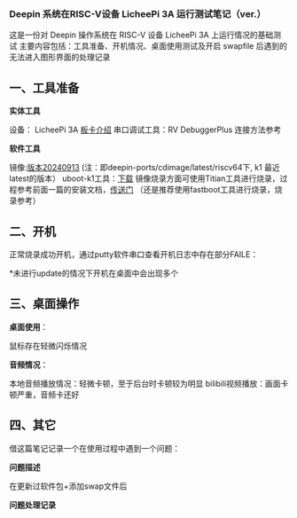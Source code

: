 ### Deepin 系统在RISC-V设备 LicheePi 3A 运行测试笔记（ver.）

这是一份对 Deepin 操作系统在 RISC-V 设备 LicheePi 3A 上运行情况的基础测试
主要内容包括：工具准备、开机情况、桌面使用测试及开启 swapfile 后遇到的无法进入图形界面的处理记录

## 一、工具准备

**实体工具**

设备： LicheePi 3A [板卡介绍](https://wiki.sipeed.com/hardware/zh/lichee/K1/lpi3a/1_intro.html)
串口调试工具：RV DebuggerPlus 
连接方法参考

**软件工具**

镜像:[版本20240913](https://ci.deepin.com/repo/deepin/deepin-ports/cdimage/latest/riscv64/)
(注：即deepin-ports/cdimage/latest/riscv64下, k1 最近latest的版本）
uboot-k1工具：[下载](https://ci.deepin.com/repo/deepin/deepin-ports/cdimage/latest/riscv64/bootloaders/)
镜像烧录方面可使用Titian工具进行烧录，过程参考前面一篇的安装文档，[传送门](https://github.com/seig000/Test-for-Installing-Deepin-on-LicheePi-Module-3A/)
（还是推荐使用fastboot工具进行烧录，烧录参考）

## 二、开机

正常烧录成功开机，通过putty软件串口查看开机日志中存在部分FAILE：

*未进行update的情况下开机在桌面中会出现多个

## 三、桌面操作

**桌面使用**：

鼠标存在轻微闪烁情况

**音频情况**：

本地音频播放情况：轻微卡顿，至于后台时卡顿较为明显
bilibili视频播放：画面卡顿严重，音频卡还好

## 四、其它

借这篇笔记记录一个在使用过程中遇到一个问题：

**问题描述** 

在更新过软件包+添加swap文件后

**问题处理记录**
